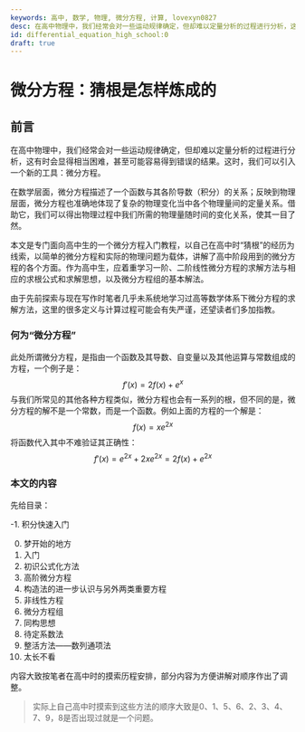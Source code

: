 ```yaml
---
keywords: 高中, 数学, 物理, 微分方程, 计算, lovexyn0827
desc: 在高中物理中，我们经常会对一些运动规律确定，但却难以定量分析的过程进行分析，这有时会显得相当困难，甚至可能容易得到错误的结果。这时，我们可以引入一个新的工具：微分方程。
id: differential_equation_high_school:0
draft: true
---
```


# 微分方程：猜根是怎样炼成的

## 前言

在高中物理中，我们经常会对一些运动规律确定，但却难以定量分析的过程进行分析，这有时会显得相当困难，甚至可能容易得到错误的结果。这时，我们可以引入一个新的工具：微分方程。

在数学层面，微分方程描述了一个函数与其各阶导数（积分）的关系；反映到物理层面，微分方程也准确地体现了复杂的物理变化当中各个物理量间的定量关系。借助它，我们可以得出物理过程中我们所需的物理量随时间的变化关系，使其一目了然。

本文是专门面向高中生的一个微分方程入门教程，以自己在高中时“猜根”的经历为线索，以简单的微分方程和实际的物理问题为载体，讲解了高中阶段用到的微分方程的各个方面。作为高中生，应着重学习一阶、二阶线性微分方程的求解方法与相应的求根公式和求解思想，以及微分方程组的基本解法。

由于先前探索与现在写作时笔者几乎未系统地学习过高等数学体系下微分方程的求解方法，这里的很多定义与计算过程可能会有失严谨，还望读者们多加指教。

### 何为“微分方程”

此处所谓微分方程，是指由一个函数及其导数、自变量以及其他运算与常数组成的方程，一个例子是：
$$
f'(x)=2f(x)+e^x
$$
与我们所常见的其他各种方程类似，微分方程也会有一系列的根，但不同的是，微分方程的解不是一个常数，而是一个函数。例如上面的方程的一个解是：
$$
f(x)=xe^{2x}
$$
将函数代入其中不难验证其正确性：
$$
f'(x)=e^{2x}+2xe^{2x}=2f(x)+e^{2x}
$$

### 本文的内容

先给目录：

 -1. 积分快速入门

0. 梦开始的地方
1. 入门
2. 初识公式化方法
3. 高阶微分方程
4. 构造法的进一步认识与另外两类重要方程
5. 非线性方程
6. 微分方程组
7. 同构思想
8. 待定系数法
9. 整活方法——数列通项法
10. 太长不看

内容大致按笔者在高中时的摸索历程安排，部分内容为方便讲解对顺序作出了调整。

> 实际上自己高中时摸索到这些方法的顺序大致是0、1、5、6、2、3、4、7、9，8是否出现过就是一个问题。
